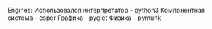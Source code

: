 Engines:
Использовался интерпретатор - python3
Компонентная система - esper
Графика - pyglet
Физика - pymunk
